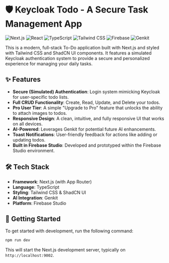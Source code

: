 # 🛡️ Keycloak Todo - A Secure Task Management App

![Next.js](https://img.shields.io/badge/Next.js-000000?style=for-the-badge&logo=nextdotjs&logoColor=white)
![React](https://img.shields.io/badge/React-20232A?style=for-the-badge&logo=react&logoColor=61DAFB)
![TypeScript](https://img.shields.io/badge/TypeScript-007ACC?style=for-the-badge&logo=typescript&logoColor=white)
![Tailwind CSS](https://img.shields.io/badge/Tailwind_CSS-38B2AC?style=for-the-badge&logo=tailwind-css&logoColor=white)
![Firebase](https://img.shields.io/badge/Firebase-FFCA28?style=for-the-badge&logo=firebase&logoColor=black)
![Genkit](https://img.shields.io/badge/Genkit-663399?style=for-the-badge&logo=google-cloud&logoColor=white)

This is a modern, full-stack To-Do application built with Next.js and styled with Tailwind CSS and ShadCN UI components. It features a simulated Keycloak authentication system to provide a secure and personalized experience for managing your daily tasks.

## ✨ Features

- **Secure (Simulated) Authentication**: Login system mimicking Keycloak for user-specific todo lists.
- **Full CRUD Functionality**: Create, Read, Update, and Delete your todos.
- **Pro User Tier**: A simple "Upgrade to Pro" feature that unlocks the ability to attach images to todos.
- **Responsive Design**: A clean, intuitive, and fully responsive UI that works on all devices.
- **AI-Powered**: Leverages Genkit for potential future AI enhancements.
- **Toast Notifications**: User-friendly feedback for actions like adding or updating todos.
- **Built in Firebase Studio**: Developed and prototyped within the Firebase Studio environment.

## 🛠️ Tech Stack

- **Framework**: Next.js (with App Router)
- **Language**: TypeScript
- **Styling**: Tailwind CSS & ShadCN UI
- **AI Integration**: Genkit
- **Platform**: Firebase Studio

## 🚀 Getting Started

To get started with development, run the following command:

```bash
npm run dev
```

This will start the Next.js development server, typically on `http://localhost:9002`.
